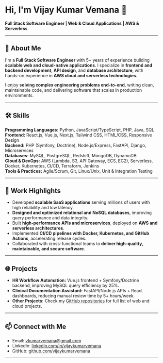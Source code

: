 # Hi, I'm Vijay Kumar Vemana 👋  
**Full Stack Software Engineer | Web & Cloud Applications | AWS & Serverless**  

---

## 🚀 About Me
I'm a **Full Stack Software Engineer** with 5+ years of experience building **scalable web and cloud-native applications**. I specialize in **frontend and backend development**, **API design**, and **database architecture**, with hands-on experience in **AWS cloud and serverless technologies**.  

I enjoy **solving complex engineering problems end-to-end**, writing clean, maintainable code, and delivering software that scales in production environments.  

---

## 🛠️ Skills

**Programming Languages:** Python, JavaScript/TypeScript, PHP, Java, SQL  
**Frontend:** React.js, Vue.js, Next.js, Tailwind CSS, HTML/CSS, Responsive Design  
**Backend:** PHP (Symfony, Doctrine), Node.js/Express, FastAPI, Django, Microservices  
**Databases:** MySQL, PostgreSQL, Redshift, MongoDB, DynamoDB  
**Cloud & DevOps:** AWS (Lambda, S3, API Gateway, ECS, EC2), Serverless, Docker, Kubernetes, CI/CD, Terraform, Jenkins  
**Tools & Practices:** Agile/Scrum, Git, Linux/Unix, Unit & Integration Testing  

---

## 💼 Work Highlights
- Developed **scalable SaaS applications** serving millions of users with high reliability and low latency.  
- **Designed and optimized relational and NoSQL databases**, improving query performance and data integrity.  
- Built **high-performance APIs and microservices**, deployed on **AWS and serverless architectures**.  
- Implemented **CI/CD pipelines with Docker, Kubernetes, and GitHub Actions**, accelerating release cycles.  
- Collaborated with cross-functional teams to **deliver high-quality, maintainable, and secure software**.  

---

## 🌐 Projects
- **HR Workflow Automation:** Vue.js frontend + Symfony/Doctrine backend, improving MySQL query efficiency by 25%.  
- **Clinical Documentation Assistant:** FastAPI/Node.js APIs + React dashboards, reducing manual review time by 5+ hours/week.  
- **Other Projects:** Check my [GitHub repositories](https://github.com/vijaykumarvemana) for full list of web and cloud projects.  

---

## 📫 Connect with Me
- Email: [vkumarvemana@gmail.com](mailto:vkumarvemana@gmail.com)  
- LinkedIn: [linkedin.com/in/vijaykumarvemana](https://www.linkedin.com/in/vijaykumarvemana)  
- GitHub: [github.com/vijaykumarvemana](https://github.com/vijaykumarvemana)  

---

